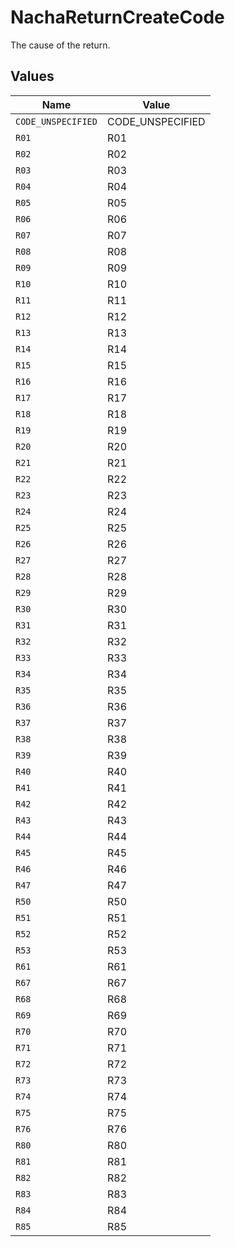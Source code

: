 # NachaReturnCreateCode

The cause of the return.


## Values

| Name               | Value              |
| ------------------ | ------------------ |
| `CODE_UNSPECIFIED` | CODE_UNSPECIFIED   |
| `R01`              | R01                |
| `R02`              | R02                |
| `R03`              | R03                |
| `R04`              | R04                |
| `R05`              | R05                |
| `R06`              | R06                |
| `R07`              | R07                |
| `R08`              | R08                |
| `R09`              | R09                |
| `R10`              | R10                |
| `R11`              | R11                |
| `R12`              | R12                |
| `R13`              | R13                |
| `R14`              | R14                |
| `R15`              | R15                |
| `R16`              | R16                |
| `R17`              | R17                |
| `R18`              | R18                |
| `R19`              | R19                |
| `R20`              | R20                |
| `R21`              | R21                |
| `R22`              | R22                |
| `R23`              | R23                |
| `R24`              | R24                |
| `R25`              | R25                |
| `R26`              | R26                |
| `R27`              | R27                |
| `R28`              | R28                |
| `R29`              | R29                |
| `R30`              | R30                |
| `R31`              | R31                |
| `R32`              | R32                |
| `R33`              | R33                |
| `R34`              | R34                |
| `R35`              | R35                |
| `R36`              | R36                |
| `R37`              | R37                |
| `R38`              | R38                |
| `R39`              | R39                |
| `R40`              | R40                |
| `R41`              | R41                |
| `R42`              | R42                |
| `R43`              | R43                |
| `R44`              | R44                |
| `R45`              | R45                |
| `R46`              | R46                |
| `R47`              | R47                |
| `R50`              | R50                |
| `R51`              | R51                |
| `R52`              | R52                |
| `R53`              | R53                |
| `R61`              | R61                |
| `R67`              | R67                |
| `R68`              | R68                |
| `R69`              | R69                |
| `R70`              | R70                |
| `R71`              | R71                |
| `R72`              | R72                |
| `R73`              | R73                |
| `R74`              | R74                |
| `R75`              | R75                |
| `R76`              | R76                |
| `R80`              | R80                |
| `R81`              | R81                |
| `R82`              | R82                |
| `R83`              | R83                |
| `R84`              | R84                |
| `R85`              | R85                |